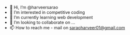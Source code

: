 - 👋 Hi, I’m @harveersarao
- 👀 I’m interested in competitive coding
- 🌱 I’m currently learning web development
- 💞️ I’m looking to collaborate on ...
- 📫 How to reach me - mail on saraoharveer01@gmail.com

<!---
harveersarao/harveersarao is a ✨ special ✨ repository because its `README.md` (this file) appears on your GitHub profile.
You can click the Preview link to take a look at your changes.
--->
